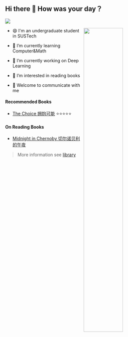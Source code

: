 ## Hi there 👋  How was your day？
![](https://visitor-badge.glitch.me/badge?page_id=chappyer.readme)


[<img align="right" width="50%" src="https://github-readme-stats.vercel.app/api?username=chappyer&show_icons=true&&theme=dark">](https://github.com/chappyer?template=classic)

- 😄 I'm an undergraduate student in SUSTech

- 🌱 I’m currently learning Computer&Math

- 🔭 I’m currently working on Deep Learning

- 🤔 I’m interested in reading books

- 💬 Welcome to communicate with me



#### Recommended Books

- [The Choice 拥抱可能](https://github.com/chappyer/library/blob/main/2022/finish_reading/%E6%8B%A5%E6%8A%B1%E5%8F%AF%E8%83%BD.md)  ⭐⭐⭐⭐⭐

#### On Reading Books

- [Midnight in Chernoby 切尔诺贝利的午夜](https://github.com/chappyer/library/blob/main/2022/on_reading/%E5%88%87%E5%B0%94%E8%AF%BA%E8%B4%9D%E5%88%A9%E7%9A%84%E5%8D%88%E5%A4%9C.md)

>  More information see [library](https://github.com/chappyer/library)

<!--
**chappyer/chappyer** is a ✨ _special_ ✨ repository because its `README.md` (this file) appears on your GitHub profile.

Here are some ideas to get you started:

- 
- 🌱 I’m currently learning ...
- 👯 I’m looking to collaborate on ...
- 🤔 I’m looking for help with ...
- 💬 Ask me about ...
- 📫 How to reach me: ...
- 😄 Pronouns: ...
- ⚡ Fun fact: ...
-->
